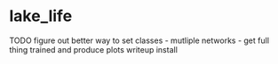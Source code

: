 # lake_life

TODO
figure out better way to set classes - mutliple networks - get full thing trained and produce plots
writeup install
